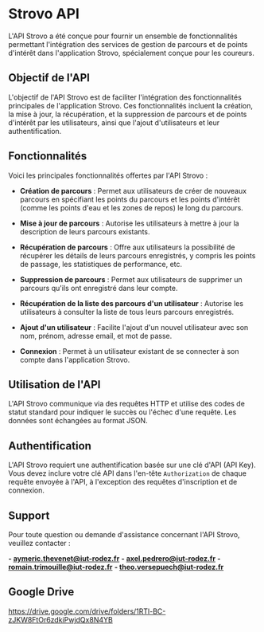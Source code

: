 # Strovo API

L'API Strovo a été conçue pour fournir un ensemble de fonctionnalités permettant l'intégration des services de gestion de parcours et de points d'intérêt dans l'application Strovo, spécialement conçue pour les coureurs.

## Objectif de l'API

L'objectif de l'API Strovo est de faciliter l'intégration des fonctionnalités principales de l'application Strovo. Ces fonctionnalités incluent la création, la mise à jour, la récupération, et la suppression de parcours et de points d'intérêt par les utilisateurs, ainsi que l'ajout d'utilisateurs et leur authentification.

## Fonctionnalités

Voici les principales fonctionnalités offertes par l'API Strovo :

- **Création de parcours** : Permet aux utilisateurs de créer de nouveaux parcours en spécifiant les points du parcours et les points d'intérêt (comme les points d'eau et les zones de repos) le long du parcours.

- **Mise à jour de parcours** : Autorise les utilisateurs à mettre à jour la description de leurs parcours existants.

- **Récupération de parcours** : Offre aux utilisateurs la possibilité de récupérer les détails de leurs parcours enregistrés, y compris les points de passage, les statistiques de performance, etc.

- **Suppression de parcours** : Permet aux utilisateurs de supprimer un parcours qu'ils ont enregistré dans leur compte.

- **Récupération de la liste des parcours d'un utilisateur** : Autorise les utilisateurs à consulter la liste de tous leurs parcours enregistrés.

- **Ajout d'un utilisateur** : Facilite l'ajout d'un nouvel utilisateur avec son nom, prénom, adresse email, et mot de passe.

- **Connexion** : Permet à un utilisateur existant de se connecter à son compte dans l'application Strovo.

## Utilisation de l'API

L'API Strovo communique via des requêtes HTTP et utilise des codes de statut standard pour indiquer le succès ou l'échec d'une requête. Les données sont échangées au format JSON.

## Authentification

L'API Strovo requiert une authentification basée sur une clé d'API (API Key). Vous devez inclure votre clé API dans l'en-tête `Authorization` de chaque requête envoyée à l'API, à l'exception des requêtes d'inscription et de connexion.

## Support

Pour toute question ou demande d'assistance concernant l'API Strovo, veuillez contacter :

**- aymeric.thevenet@iut-rodez.fr**
**- axel.pedrero@iut-rodez.fr**
**- romain.trimouille@iut-rodez.fr**
**- theo.versepuech@iut-rodez.fr**

## Google Drive
https://drive.google.com/drive/folders/1RTl-BC-zJKW8FtOr6zdkiPwjdQx8N4YB
